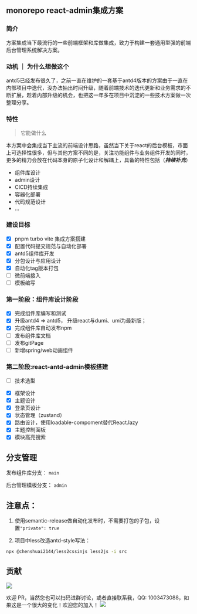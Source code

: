 ## monorepo react-admin集成方案

### 简介

方案集成当下最流行的一些前端框架和库做集成，致力于构建一套通用型强的前端后台管理系统解决方案。

### 动机 ｜ 为什么想做这个

antd5已经发布很久了，之前一直在维护的一套基于antd4版本的方案由于一直在内部项目中迭代，没办法抽出时间升级，随着前端技术的迭代更新和业务需求的不断扩展，趁着内部升级的机会，也把这一年多在项目中沉淀的一些技术方案做一次整理分享。

### 特性

> 它能做什么

本方案中会集成当下主流的前端设计思路，虽然当下关于react的后台模板，市面上可选择性很多，但与其他方案不同的是，关注功能组件与业务组件开发的同时，更多的精力会放在代码本身的原子化设计和解耦上，具备的特性包括（**_持续补充_**）

- 组件库设计
- admin设计
- CICD持续集成
- 容器化部署
- 代码规范设计
- ...

### 建设目标

- [x] pnpm turbo vite 集成方案搭建
- [x] 配置代码提交规范与自动化部署
- [x] antd5组件库开发
- [x] 分包设计与应用设计
- [x] 自动化tag版本打包
- [ ] 微前端接入
- [ ] 模板编写

### 第一阶段：组件库设计阶段

- [x] 完成组件库编写和测试
- [x] 升级antd4 => antd5， 升级react与dumi、umi为最新版；
- [x] 完成组件库自动发布npm
- [ ] 发布组件库文档
- [ ] 发布gitPage
- [ ] 新增spring/web动画组件

### 第二阶段:react-antd-admin模板搭建

- [ ] 技术选型

<!-- ```bash
"antd": "^5.x","vite": "^5.x","echarts-for-react": "^3.x","antd-style": "^3.x","@react-spring/web": "^9.x","zustand": "^4.x"
``` -->

- [x] 框架设计
- [x] 主题设计
- [x] 登录页设计
- [x] 状态管理（zustand）
- [x] 路由设计，使用loadable-compoment替代React.lazy
- [x] 主题控制面板
- [x] 模块高亮搜索

## 分支管理

发布组件库分支： `main`

后台管理模板分支： `admin`

## 注意点：

1. 使用semantic-release做自动化发布时，不需要打包的子包，设置`"private": true`

2. 项目中less改造antd-style写法：

```bash
npx @chenshuai2144/less2cssinjs less2js -i src
```

## 贡献

<a href="https://github.com/anyone-yuren/react-antd-admin-pnpm/graphs/contributors">
  <img src="https://contrib.rocks/image?repo=anyone-yuren/react-antd-admin-pnpm" />
</a>

欢迎 PR，当然您也可以扫码进群讨论，或者直接联系我，QQ: 1003473088，如果这是一个很大的变化！欢迎您的加入！
<img src="https://i.imgs.ovh/2024/01/03/0ybmA.jpeg"/>
